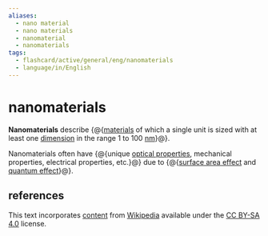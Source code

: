```yaml
---
aliases:
  - nano material
  - nano materials
  - nanomaterial
  - nanomaterials
tags:
  - flashcard/active/general/eng/nanomaterials
  - language/in/English
---
```


# nanomaterials

__Nanomaterials__ describe {@{[materials](material.md) of which a single unit is sized with at least one [dimension](dimension.md) in the range 1 to 100 [nm](nanometer.md)}@}. <!--SR:!2030-09-12,1898,290-->

Nanomaterials often have {@{unique [optical properties](optical%20properties.md), mechanical properties, electrical properties, etc.}@} due to {@{[surface area effect](surface-area-to-volume%20ratio.md) and [quantum effect](quantum%20mechanics.md)}@}. <!--SR:!2029-10-01,1485,270!2025-09-06,4,277-->

## references

This text incorporates [content](https://en.wikipedia.org/wiki/nanomaterials) from [Wikipedia](Wikipedia.md) available under the [CC BY-SA 4.0](https://creativecommons.org/licenses/by-sa/4.0/) license.
